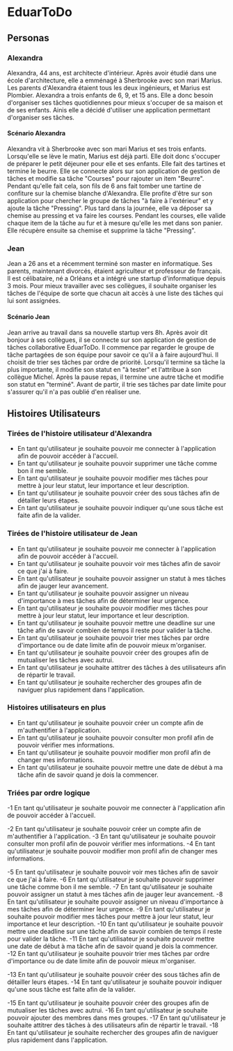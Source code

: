 # EduarToDo
 
## Personas 

### Alexandra
Alexandra, 44 ans, est architecte d'intérieur. Après avoir étudié dans une école d'architecture, elle a emménagé à Sherbrooke avec son mari Marius. Les parents d'Alexandra étaient tous les deux ingénieurs, et Marius est Plombier. Alexandra a trois enfants de 6, 9, et 15 ans. Elle a donc besoin d'organiser ses tâches quotidiennes pour mieux s'occuper de sa maison et de ses enfants. Ainis elle a décidé d'utiliser une application permettant d'organiser ses tâches.

#### Scénario Alexandra
Alexandra vit à Sherbrooke avec son mari Marius et ses trois enfants. Lorsqu'elle se lève le matin, Marius est déjà parti. Elle doit donc s'occuper de préparer le petit déjeuner pour elle et ses enfants.
Elle fait des tartines et termine le beurre. Elle se connecte alors sur son application de gestion de tâches et modifie sa tâche "Courses" pour rajouter un item "Beurre". Pendant qu'elle fait cela, son fils de 6 ans fait tomber une tartine de confiture sur la chemise blanche d'Alexandra. Elle profite d'être sur son application pour chercher le groupe de tâches "à faire à l'extérieur" et y ajoute la tâche "Pressing".
Plus tard dans la journée, elle va déposer sa chemise au pressing et va faire les courses. Pendant les courses, elle valide chaque item de la tâche au fur et à mesure qu'elle les met dans son panier. Elle récupère ensuite sa chemise et supprime la tâche "Pressing".

### Jean
Jean a 26 ans et a récemment terminé son master en informatique. Ses parents, maintenant divorcés, étaient agriculteur et professeur de français. Il est célibataire, né a Orléans et a intégré une startup d'informatique depuis 3 mois. Pour mieux travailler avec ses collègues, il souhaite organiser les tâches de l'équipe de sorte que chacun ait accès à une liste des tâches qui lui sont assignées.

#### Scénario Jean
Jean arrive au travail dans sa nouvelle startup vers 8h. Après avoir dit bonjour à ses collègues, il se connecte sur son application de gestion de tâches collaborative EduarToDo. Il commence par regarder le groupe de tâche partagées de son équipe pour savoir ce qu'il a à faire aujourd'hui. Il choisit de trier ses tâches par ordre de priorité. Lorsqu'il termine sa tâche la plus importante, il modifie son statut en "à tester" et l'attribue à son collègue Michel.
Après la pause repas, il termine une autre tâche et modifie son statut en "terminé". 
Avant de partir, il trie ses tâches par date limite pour s'assurer qu'il n'a pas oublié d'en réaliser une.

## Histoires Utilisateurs

### Tirées de l'histoire utilisateur d'Alexandra
- En tant qu'utilisateur je souhaite pouvoir me connecter à l'application afin de pouvoir accéder à l'accueil.
- En tant qu'utilisateur je souhaite pouvoir supprimer une tâche comme bon il me semble.
- En tant qu'utilisateur je souhaite pouvoir modifier mes tâches pour mettre à jour leur statut, leur importance et leur description.
- En tant qu'utilisateur je souhaite pouvoir créer des sous tâches afin de détailler leurs étapes.
- En tant qu'utilisateur je souhaite pouvoir indiquer qu'une sous tâche est faite afin de la valider.

### Tirées de l'histoire utilisateur de Jean
- En tant qu'utilisateur je souhaite pouvoir me connecter à l'application afin de pouvoir accéder à l'accueil.
- En tant qu'utilisateur je souhaite pouvoir voir mes tâches afin de savoir ce que j'ai à faire.
- En tant qu'utilisateur je souhaite pouvoir assigner un statut à mes tâches afin de jauger leur avancement.
- En tant qu'utilisateur je souhaite pouvoir assigner un niveau d'importance à mes tâches afin de déterminer leur urgence.
- En tant qu'utilisateur je souhaite pouvoir modifier mes tâches pour mettre à jour leur statut, leur importance et leur description.
- En tant qu'utilisateur je souhaite pouvoir mettre une deadline sur une tâche afin de savoir combien de temps il reste pour valider la tâche.
- En tant qu'utilisateur je souhaite pouvoir trier mes tâches par ordre d'importance ou de date limite afin de pouvoir mieux m'organiser.
- En tant qu'utilisateur je souhaite pouvoir créer des groupes afin de mutualiser les tâches avec autrui.
- En tant qu'utilisateur je souhaite attitrer des tâches à des utilisateurs afin de répartir le travail.
- En tant qu'utilisateur je souhaite rechercher des groupes afin de naviguer plus rapidement dans l'application.

### Histoires utilisateurs en plus
- En tant qu'utilisateur je souhaite pouvoir créer un compte afin de m'authentifier à l'application.
- En tant qu'utilisateur je souhaite pouvoir consulter mon profil afin de pouvoir vérifier mes informations.
- En tant qu'utilisateur je souhaite pouvoir modifier mon profil afin de changer mes informations.
- En tant qu'utilisateur je souhaite pouvoir mettre une date de début à ma tâche afin de savoir quand je dois la commencer.
  
### Triées par ordre logique
-1 En tant qu'utilisateur je souhaite pouvoir me connecter à l'application afin de pouvoir accéder à l'accueil.

-2 En tant qu'utilisateur je souhaite pouvoir créer un compte afin de m'authentifier à l'application.
-3 En tant qu'utilisateur je souhaite pouvoir consulter mon profil afin de pouvoir vérifier mes informations.
-4 En tant qu'utilisateur je souhaite pouvoir modifier mon profil afin de changer mes informations.

-5 En tant qu'utilisateur je souhaite pouvoir voir mes tâches afin de savoir ce que j'ai à faire.
-6 En tant qu'utilisateur je souhaite pouvoir supprimer une tâche comme bon il me semble.
-7 En tant qu'utilisateur je souhaite pouvoir assigner un statut à mes tâches afin de jauger leur avancement.
-8 En tant qu'utilisateur je souhaite pouvoir assigner un niveau d'importance à mes tâches afin de déterminer leur urgence.
-9 En tant qu'utilisateur je souhaite pouvoir modifier mes tâches pour mettre à jour leur statut, leur importance et leur description.
-10 En tant qu'utilisateur je souhaite pouvoir mettre une deadline sur une tâche afin de savoir combien de temps il reste pour valider la tâche.
-11 En tant qu'utilisateur je souhaite pouvoir mettre une date de début à ma tâche afin de savoir quand je dois la commencer.
-12 En tant qu'utilisateur je souhaite pouvoir trier mes tâches par ordre d'importance ou de date limite afin de pouvoir mieux m'organiser.

-13 En tant qu'utilisateur je souhaite pouvoir créer des sous tâches afin de détailler leurs étapes.
-14 En tant qu'utilisateur je souhaite pouvoir indiquer qu'une sous tâche est faite afin de la valider.

-15 En tant qu'utilisateur je souhaite pouvoir créer des groupes afin de mutualiser les tâches avec autrui.
-16 En tant qu'utilisateur je souhaite pouvoir ajouter des membres dans mes groupes.
-17 En tant qu'utilisateur je souhaite attitrer des tâches à des utilisateurs afin de répartir le travail.
-18 En tant qu'utilisateur je souhaite rechercher des groupes afin de naviguer plus rapidement dans l'application.

